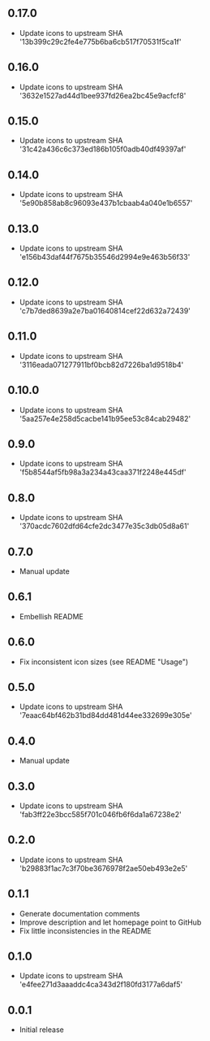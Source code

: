 ## 0.17.0

- Update icons to upstream SHA '13b399c29c2fe4e775b6ba6cb517f70531f5ca1f'

## 0.16.0

- Update icons to upstream SHA '3632e1527ad44d1bee937fd26ea2bc45e9acfcf8'

## 0.15.0

- Update icons to upstream SHA '31c42a436c6c373ed186b105f0adb40df49397af'

## 0.14.0

- Update icons to upstream SHA '5e90b858ab8c96093e437b1cbaab4a040e1b6557'

## 0.13.0

- Update icons to upstream SHA 'e156b43daf44f7675b35546d2994e9e463b56f33'

## 0.12.0

- Update icons to upstream SHA 'c7b7ded8639a2e7ba01640814cef22d632a72439'

## 0.11.0

- Update icons to upstream SHA '3116eada071277911bf0bcb82d7226ba1d9518b4'

## 0.10.0

- Update icons to upstream SHA '5aa257e4e258d5cacbe141b95ee53c84cab29482'

## 0.9.0

- Update icons to upstream SHA 'f5b8544af5fb98a3a234a43caa371f2248e445df'

## 0.8.0

- Update icons to upstream SHA '370acdc7602dfd64cfe2dc3477e35c3db05d8a61'

## 0.7.0

- Manual update

## 0.6.1

- Embellish README

## 0.6.0

- Fix inconsistent icon sizes (see README "Usage")

## 0.5.0

- Update icons to upstream SHA '7eaac64bf462b31bd84dd481d44ee332699e305e'

## 0.4.0

- Manual update

## 0.3.0

- Update icons to upstream SHA 'fab3ff22e3bcc585f701c046fb6f6da1a67238e2'

## 0.2.0

- Update icons to upstream SHA 'b29883f1ac7c3f70be3676978f2ae50eb493e2e5'

## 0.1.1

- Generate documentation comments
- Improve description and let homepage point to GitHub
- Fix little inconsistencies in the README

## 0.1.0

- Update icons to upstream SHA 'e4fee271d3aaaddc4ca343d2f180fd3177a6daf5'

## 0.0.1

- Initial release
